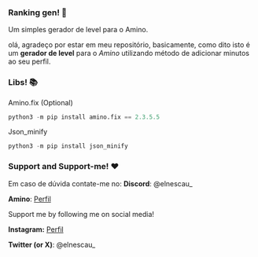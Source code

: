 ### Ranking gen! 🚀

Um simples gerador de level para o Amino.

olá, agradeço por estar em meu repositório, basicamente, como dito isto é um **gerador de level** para o *Amino* utilizando método de adicionar minutos ao seu perfil.


### Libs! 📚

Amino.fix (Optional)
```py
python3 -m pip install amino.fix == 2.3.5.5
```

Json_minify
```py
python3 -m pip install json_minify
```

### Support and Support-me! ❤️

Em caso de dúvida contate-me no:
**Discord**: @elnescau_

**Amino**: [Perfil](http://aminoapps.com/p/nqay4hu)

Support me by following me on social media!

**Instagram:** [Perfil](https://www.instagram.com/_mrstoy?igsh=dTBxMjhoazJremJk)

**Twitter (or X)**: @elnescau_
